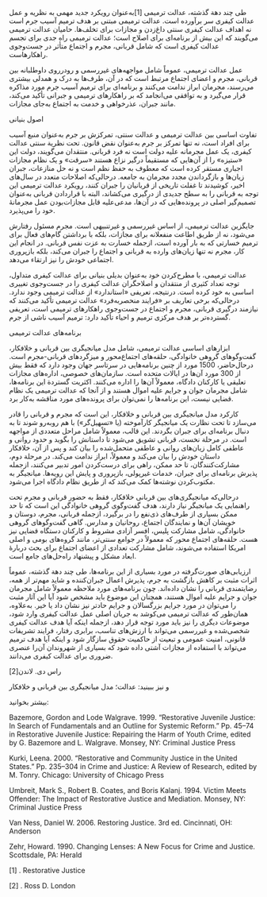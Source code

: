   طی چند دهة گذشته، عدالت ترمیمی [1]به‌عنوان رویکرد جدید مهمی به نظریه و عمل عدالت کیفری سر برآورده است. عدالت ترمیمی مبتنی بر هدف ترمیم آسیب جرم است نه اهداف عدالت کیفری سنتی داغ‌زدن و مجازات برای تخلف‌ها. حامیان عدالت ترمیمی می‌گویند که این بیش از برنامه‌ای برای اصلاح است؛ عدالت ترمیمی راه جدی برای تجسم عدالت کیفری است که شامل قربانی، مجرم و اجتماع متأثر در جست‌وجوی راهکارهاست.

عمل عدالت ترمیمی، عموماً شامل مواجهه‌های غیررسمی و رودرروی داوطلبانه بین قربانی، مجرم و اعضای اجتماع مرتبط است که در آن، طرف‌ها به درک و همدلی بیشتری می‌رسند، مجرمان ابراز ندامت می‌کنند و برنامه‌ای برای ترمیم آسیب جرم مورد مذاکره قرار می‌گیرد و به توافقی می‌انجامد که بر راهکارهای ترمیمی و جبرانی تأکید می‌کند، مانند جبران، عذرخواهی و خدمت به اجتماع به‌جای مجازات.

اصول بنیانی

تفاوت اساسی بین عدالت ترمیمی و عدالت سنتی، تمرکزش بر جرم به‌‌عنوان منبع آسیب برای افراد است، نه تنها تمرکز بر جرم به‌‌عنوان نقض قانون. تحت نظریة سنتی عدالت کیفری، یک عمل مجرمانه علیه دولت است نه فرد قربانی. منتقدان می‌گویند، دولت این «ستیزه» را از آن‌هایی که مستقیماً درگیر نزاع هستند «سرقت» و یک نظام مجازات اجباری مستقر کرده است که معطوف به حفظ نظم است و نه حل منازعات، جبران زیان‌ها و بازگرداندن مجدد مجرمان به جامعه. درحالی‌که اصلاحات متعدد در سال‌های اخیر، کوشیدند تا غفلت تاریخی از قربانیان را جبران کنند، رویکرد عدالت ترمیمی این توجه به قربانی را به سطح جدیدی از درگیری می‌کشاند، البته با قراردادن قربانی به‌عنوان تصمیم‌گیر اصلی در پرونده‌هایی که در آن‌ها، مدعی‌علیه قابل مجازات‌بودن عمل مجرمانۀ خود را می‌پذیرد.

جایگزین عدالت ترمیمی، از اساس غیررسمی و غیرتنبیهی است. مجرم مسئول رفتارش می‌شود، نه از طریق اطاعت منفعلانه برای مجازات، بلکه با برداشتن گام‌های فعال برای ترمیم خسارتی که به بار آورده است، ازجمله خسارت به عزت نفس قربانی. در انجام این کار، مجرم نه تنها زیان‌های وارده به قربانی و اجتماع را جبران می‌کند، بلکه بازپروری اجتماعی خودش را نیز ارتقاء می‌دهد.

عدالت ترمیمی، با مطرح‌کردن خود به‌عنوان بدیلی بنیانی برای عدالت کیفری متداول، توجه تعداد کثیری از منتقدان و اصلاحگران عدالت کیفری را در جست‌وجوی تغییری اساسی به خود کرده است. درنتیجه، تعریفی «استاندارد» از عدالت ترمیمی وجود ندارد. درحالی‌که برخی تعاریف بر «فرایند منحصربه‌فرد» عدالت ترمیمی تأکید می‌کنند که نیازمند درگیری قربانی، مجرم و اجتماع در جست‌وجوی راهکارهای ترمیمی است، تعریفی گسترده‌تر بر هدف مرکزی ترمیم و احیاء تأکید دارد: ترمیم آسیب ناشی از جرم.

برنامه‌های عدالت ترمیمی

ابزارهای اساسی عدالت ترمیمی، شامل مدل میانجیگری بین قربانی و خلافکار، گفت‌وگوهای گروهی خانوادگی، حلقه‌های اجتماع‌محور و میزگردهای قربانی-مجرم است. درحال‌حاضر، 1500 مورد از چنین برنامه‌هایی در سرتاسر جهان وجود دارد که فقط بیش از 300 مورد آن‌ها در ایالات متحده است. سازمان‌های خصوصی، اداره‌های مجازات تعلیقی یا کارکنان دادگاه، معمولاً آن‌ها را اداره می‌کنند. اکثریت گستردة این برنامه‌ها، شامل مجرمان جوان و جرایم علیه اموال هستند و از آنجا که عدالت ترمیمی یک نظام قضایی نیست، این برنامه‌ها را نمی‌توان برای پرونده‌های مورد مناقشه به‌کار برد.

کارکرد مدل میانجیگری بین قربانی و خلافکار، این است که مجرم و قربانی را قادر می‌سازد تا تحت نظارت یک میانجیگر کارآموخته (یا «تسهیل‌گر») با هم روبه‌رو شوند تا به دنبال برنامه‌ای برای جبران بگردند. این قالب، معمولاً شامل مراحل متعددی از مواجهه است. در مرحلة نخست، قربانی تشویق می‌شود تا داستانش را بگوید و حدود روانی و عاطفی کامل زیان‌های روانی و عاطفی متحمل‌شده را بیان کند و پس از آن، خلافکار داستان خودش را بیان می‌کند و معمولاً، ابراز ندامت می‌کند. در مرحلة دوم، مشارکت‌کنندگان، تا حد ممکن، راهی برای درست‌کردن امور تدبیر می‌کنند، ازجمله پذیرش برنامه‌ای برای جبران، خدمات غیرپولی، بازپروری و پایش این رویه‌ها. میانجیگر به مکتوب‌کردن نوشته‌ها کمک می‌کند که از طریق نظام دادگاه اجرا می‌شود.

درحالی‌که میانجیگری‌های بین قربانی خلافکار، فقط به حضور قربانی و مجرم تحت راهنمایی یک میانجیگر نیاز دارند، هدف گفت‌وگوی گروهی خانوادگی این است که تا حد ممکن بسیاری از طرف‌های ذی‌نفع را در برگیرد، ازجمله قربانی، مجرم، دوستان و خویشان آن‌ها و نمایندگان اجتماع، روحانیان و مدارس. گاهی گفت‌وگوهای گروهی خانوادگی، شامل مشارکت پلیس، افسر آزادی مشروط و کارکنان دستگاه قضایی نیز هست. حلقه‌های اجتماع محور که معمولاً در جوامع سنتی‌تر، مانند گروه‌های بومی و اصلی امریکا استفاده می‌شوند، شامل مشارکت تعدادی از اعضای اجتماع برای بحث دربارۀ ابعاد مشکل و پیشنهاد راه‌حل‌های جامع است.

ارزیابی‌های صورت‌گرفته در مورد بسیاری از این برنامه‌ها، طی چند دهة گذشته، عموماً اثرات مثبت بر کاهش بازگشت به جرم، پذیرش اعمال جبران‌کننده و شاید مهم‌تر از همه، رضایتمندی قربانی را نشان داده‌اند. چون برنامه‌های مورد ملاحظه معمولاً شامل مجرمان جوان و جرایم علیه اموال هستند، همچنان این موضوع باید مشخص شود آیا این آثار مثبت را می‌توان در مورد جرایم بزرگسالان و جرایم حادتر نیز نشان داد یا خیر. به‌علاوه، همان‌طور که عدالت ترمیمی می‌کوشد به جریان اصلی عمل عدالت کیفری وارد شود، موضوعات دیگری را نیز باید مورد توجه قرار دهد، ازجمله اینکه آیا هدف عدالت کیفری شخصی‌شده و غیررسمی می‌تواند با ارزش‌های تناسب، برابری رفتار، فرایند تشریفات قانونی، امنیت عمومی و تبعیت از حاکمیت حقوق سازگار شود و اینکه آیا هدف ترمیم می‌تواند با استفاده از مجازات آشتی داده شود که بسیاری از شهروندان آن‌را عنصری ضروری برای عدالت کیفری می‌دانند.

 راس دی. لاندن[2]

و نیز ببینید: عدالت؛ مدل میانجیگری بین قربانی و خلافکار

  


بیشتر بخوانید:

  


Bazemore, Gordon and Lode Walgrave. 1999. “Restorative Juvenile Justice: In Search of Fundamentals and an Outline for Systemic Reform.” Pp. 45–74 in Restorative Juvenile Justice: Repairing the Harm of Youth Crime, edited by G. Bazemore and L. Walgrave. Monsey, NY: Criminal Justice Press

Kurki, Leena. 2000. “Restorative and Community Justice in the United States.” Pp. 235–304 in Crime and Justice: A Review of Research, edited by M. Tonry. Chicago: University of Chicago Press

Umbreit, Mark S., Robert B. Coates, and Boris Kalanj. 1994. Victim Meets Offender: The Impact of Restorative Justice and Mediation. Monsey, NY: Criminal Justice Press

Van Ness, Daniel W. 2006. Restoring Justice. 3rd ed. Cincinnati, OH: Anderson

Zehr, Howard. 1990. Changing Lenses: A New Focus for Crime and Justice. Scottsdale, PA: Herald

 [1] . Restorative Justice

[2] . Ross D. London

  


 

  


 

  


 

 